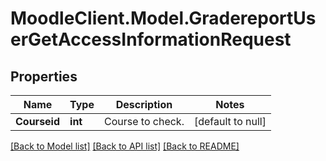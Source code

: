 # MoodleClient.Model.GradereportUserGetAccessInformationRequest

## Properties

Name | Type | Description | Notes
------------ | ------------- | ------------- | -------------
**Courseid** | **int** | Course to check. | [default to null]

[[Back to Model list]](../README.md#documentation-for-models) [[Back to API list]](../README.md#documentation-for-api-endpoints) [[Back to README]](../README.md)

